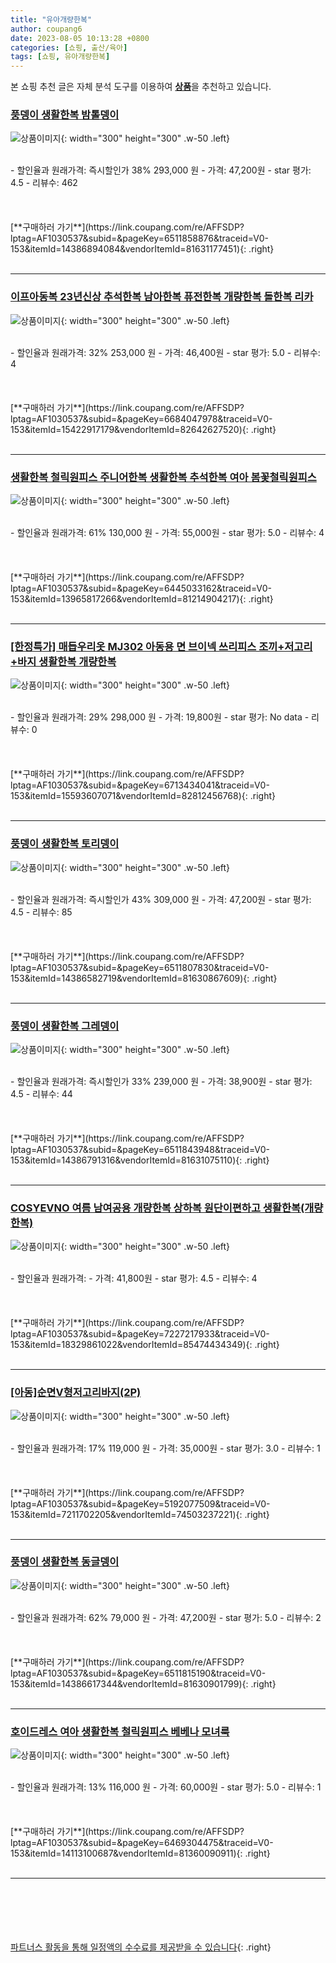 ```yaml
---
title: "유아개량한복"
author: coupang6
date: 2023-08-05 10:13:28 +0800
categories: [쇼핑, 출산/육아]
tags: [쇼핑, 유아개량한복]
---
```


본 쇼핑 추천 글은 자체 분석 도구를 이용하여 [**상품**](https://link.coupang.com/a/bao1ui)을 추천하고 있습니다.

### [풍뎅이 생활한복 밤톨뎅이](https://link.coupang.com/re/AFFSDP?lptag=AF1030537&subid=&pageKey=6511858876&traceid=V0-153&itemId=14386894084&vendorItemId=81631177451)

![상품이미지](https://thumbnail6.coupangcdn.com/thumbnails/remote/230x230ex/image/vendor_inventory/44fa/614d8b895b084220a68af9ea32ba0ab8a49bbe111157c1db09cea6266e35.jpg){: width="300" height="300" .w-50 .left}


<br>
- 할인율과 원래가격: 즉시할인가 38%  293,000   원
- 가격: 47,200원
- star 평가: 4.5
- 리뷰수: 462
<br>
<br>
<br>
<br>
[**구매하러 가기**](https://link.coupang.com/re/AFFSDP?lptag=AF1030537&subid=&pageKey=6511858876&traceid=V0-153&itemId=14386894084&vendorItemId=81631177451){: .right}
<br>
<br>

---

### [이프아동복 23년신상 추석한복 남아한복 퓨전한복 개량한복 돌한복 리카](https://link.coupang.com/re/AFFSDP?lptag=AF1030537&subid=&pageKey=6684047978&traceid=V0-153&itemId=15422917179&vendorItemId=82642627520)

![상품이미지](https://thumbnail9.coupangcdn.com/thumbnails/remote/230x230ex/image/vendor_inventory/ec47/640d6a78d37baaad594fd88e157104f984463109053f7cb3a3d05aaa3eb6.jpg){: width="300" height="300" .w-50 .left}


<br>
- 할인율과 원래가격: 32%  253,000   원
- 가격: 46,400원
- star 평가: 5.0
- 리뷰수: 4
<br>
<br>
<br>
<br>
[**구매하러 가기**](https://link.coupang.com/re/AFFSDP?lptag=AF1030537&subid=&pageKey=6684047978&traceid=V0-153&itemId=15422917179&vendorItemId=82642627520){: .right}
<br>
<br>

---

### [생활한복 철릭원피스 주니어한복 생활한복 추석한복 여아 봄꽃철릭원피스](https://link.coupang.com/re/AFFSDP?lptag=AF1030537&subid=&pageKey=6445033162&traceid=V0-153&itemId=13965817266&vendorItemId=81214904217)

![상품이미지](https://thumbnail7.coupangcdn.com/thumbnails/remote/230x230ex/image/vendor_inventory/73b0/03d1e2005dbf9b9240e0b2a9cc56dd353d29457efbff5a87186fef75348b.png){: width="300" height="300" .w-50 .left}


<br>
- 할인율과 원래가격: 61%  130,000   원
- 가격: 55,000원
- star 평가: 5.0
- 리뷰수: 4
<br>
<br>
<br>
<br>
[**구매하러 가기**](https://link.coupang.com/re/AFFSDP?lptag=AF1030537&subid=&pageKey=6445033162&traceid=V0-153&itemId=13965817266&vendorItemId=81214904217){: .right}
<br>
<br>

---

### [[한정특가] 매듭우리옷 MJ302 아동용 면 브이넥 쓰리피스 조끼+저고리+바지 생활한복 개량한복](https://link.coupang.com/re/AFFSDP?lptag=AF1030537&subid=&pageKey=6713434041&traceid=V0-153&itemId=15593607071&vendorItemId=82812456768)

![상품이미지](https://thumbnail8.coupangcdn.com/thumbnails/remote/230x230ex/image/vendor_inventory/11f8/e8a028cadf6df4b92c85ccb2e84fda58d21f53d4bed1a652215b6eb9848e.jpg){: width="300" height="300" .w-50 .left}


<br>
- 할인율과 원래가격: 29%  298,000   원
- 가격: 19,800원
- star 평가: No data
- 리뷰수: 0
<br>
<br>
<br>
<br>
[**구매하러 가기**](https://link.coupang.com/re/AFFSDP?lptag=AF1030537&subid=&pageKey=6713434041&traceid=V0-153&itemId=15593607071&vendorItemId=82812456768){: .right}
<br>
<br>

---

### [풍뎅이 생활한복 토리뎅이](https://link.coupang.com/re/AFFSDP?lptag=AF1030537&subid=&pageKey=6511807830&traceid=V0-153&itemId=14386582719&vendorItemId=81630867609)

![상품이미지](https://thumbnail7.coupangcdn.com/thumbnails/remote/230x230ex/image/vendor_inventory/119f/6fb2217ec6967d2389edd1a29d67d2985701237cf78d36ce0faa13911013.jpg){: width="300" height="300" .w-50 .left}


<br>
- 할인율과 원래가격: 즉시할인가 43%  309,000   원
- 가격: 47,200원
- star 평가: 4.5
- 리뷰수: 85
<br>
<br>
<br>
<br>
[**구매하러 가기**](https://link.coupang.com/re/AFFSDP?lptag=AF1030537&subid=&pageKey=6511807830&traceid=V0-153&itemId=14386582719&vendorItemId=81630867609){: .right}
<br>
<br>

---

### [풍뎅이 생활한복 그레뎅이](https://link.coupang.com/re/AFFSDP?lptag=AF1030537&subid=&pageKey=6511843948&traceid=V0-153&itemId=14386791316&vendorItemId=81631075110)

![상품이미지](https://thumbnail6.coupangcdn.com/thumbnails/remote/230x230ex/image/vendor_inventory/53fa/16107ec152a6283e1775c2eb6c18786aeba2e1375f08a6b20db874e5a0ac.jpg){: width="300" height="300" .w-50 .left}


<br>
- 할인율과 원래가격: 즉시할인가 33%  239,000   원
- 가격: 38,900원
- star 평가: 4.5
- 리뷰수: 44
<br>
<br>
<br>
<br>
[**구매하러 가기**](https://link.coupang.com/re/AFFSDP?lptag=AF1030537&subid=&pageKey=6511843948&traceid=V0-153&itemId=14386791316&vendorItemId=81631075110){: .right}
<br>
<br>

---

### [COSYEVNO 여름 남여공용 개량한복 상하복 원단이편하고 생활한복(개량한복)](https://link.coupang.com/re/AFFSDP?lptag=AF1030537&subid=&pageKey=7227217933&traceid=V0-153&itemId=18329861022&vendorItemId=85474434349)

![상품이미지](https://thumbnail8.coupangcdn.com/thumbnails/remote/230x230ex/image/vendor_inventory/9b51/62df18eee3e0412ba30b3bf5e6effc31df4844a31c150b30e0533339c0c9.jpg){: width="300" height="300" .w-50 .left}


<br>
- 할인율과 원래가격: 
- 가격: 41,800원
- star 평가: 4.5
- 리뷰수: 4
<br>
<br>
<br>
<br>
[**구매하러 가기**](https://link.coupang.com/re/AFFSDP?lptag=AF1030537&subid=&pageKey=7227217933&traceid=V0-153&itemId=18329861022&vendorItemId=85474434349){: .right}
<br>
<br>

---

### [[아동]순면V형저고리바지(2P)](https://link.coupang.com/re/AFFSDP?lptag=AF1030537&subid=&pageKey=5192077509&traceid=V0-153&itemId=7211702205&vendorItemId=74503237221)

![상품이미지](https://thumbnail10.coupangcdn.com/thumbnails/remote/230x230ex/image/vendor_inventory/f79c/fc9c539132c539e6ede7601e0c23510a57e01693f120d8cc2a46eb255b65.JPG){: width="300" height="300" .w-50 .left}


<br>
- 할인율과 원래가격: 17%  119,000   원
- 가격: 35,000원
- star 평가: 3.0
- 리뷰수: 1
<br>
<br>
<br>
<br>
[**구매하러 가기**](https://link.coupang.com/re/AFFSDP?lptag=AF1030537&subid=&pageKey=5192077509&traceid=V0-153&itemId=7211702205&vendorItemId=74503237221){: .right}
<br>
<br>

---

### [풍뎅이 생활한복 동글뎅이](https://link.coupang.com/re/AFFSDP?lptag=AF1030537&subid=&pageKey=6511815190&traceid=V0-153&itemId=14386617344&vendorItemId=81630901799)

![상품이미지](https://thumbnail7.coupangcdn.com/thumbnails/remote/230x230ex/image/vendor_inventory/27a7/c8099e0f66946509a20a09eca00c906f12801bddc7d13c25714e04e4b7e4.jpg){: width="300" height="300" .w-50 .left}


<br>
- 할인율과 원래가격: 62%  79,000   원
- 가격: 47,200원
- star 평가: 5.0
- 리뷰수: 2
<br>
<br>
<br>
<br>
[**구매하러 가기**](https://link.coupang.com/re/AFFSDP?lptag=AF1030537&subid=&pageKey=6511815190&traceid=V0-153&itemId=14386617344&vendorItemId=81630901799){: .right}
<br>
<br>

---

### [호이드레스 여아 생활한복 철릭원피스 베베나 모녀룩](https://link.coupang.com/re/AFFSDP?lptag=AF1030537&subid=&pageKey=6469304475&traceid=V0-153&itemId=14113100687&vendorItemId=81360090911)

![상품이미지](https://thumbnail7.coupangcdn.com/thumbnails/remote/230x230ex/image/vendor_inventory/6fec/03bc6ec7142558206eea43d871c816822000d9127ae763a69da9eb55a4e1.png){: width="300" height="300" .w-50 .left}


<br>
- 할인율과 원래가격: 13%  116,000   원
- 가격: 60,000원
- star 평가: 5.0
- 리뷰수: 1
<br>
<br>
<br>
<br>
[**구매하러 가기**](https://link.coupang.com/re/AFFSDP?lptag=AF1030537&subid=&pageKey=6469304475&traceid=V0-153&itemId=14113100687&vendorItemId=81360090911){: .right}
<br>
<br>

---
<br><br><br><br><br> [파트너스 활동을 통해 일정액의 수수료를 제공받을 수 있습니다](https://link.coupang.com/a/bao1ui){: .right}